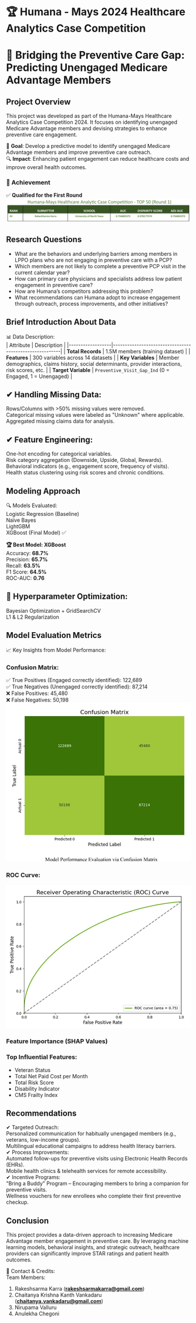 # 🏆 Humana - Mays 2024 Healthcare Analytics Case Competition
# 🏥 Bridging the Preventive Care Gap: Predicting Unengaged Medicare Advantage Members

## Project Overview
This project was developed as part of the Humana-Mays Healthcare Analytics Case Competition 2024. It focuses on identifying unengaged Medicare Advantage members and devising strategies to enhance preventive care engagement.                                                                                              

🚀 **Goal**: Develop a predictive model to identify unengaged Medicare Advantage members and improve preventive care outreach.                                  
🔍 **Impact**: Enhancing patient engagement can reduce healthcare costs and improve overall health outcomes.                                                                 

### 🎯 Achievement  
✅ **Qualified for the First Round** 
![First round qualifier](https://github.com/RakeshsarmaKarra/Humana-Mays-2024-Healthcare-Analytics-Case-Competition/blob/main/Humana%20%26%20Mays%20-%20Top%2050.jpg)

## Research Questions                                                                                                                                  
- What are the behaviors and underlying barriers among members in LPPO plans who are not engaging in preventive care with a PCP?                                     
- Which members are not likely to complete a preventive PCP visit in the current calendar year?                                                                 
- How can primary care physicians and specialists address low patient engagement in preventive care?                                                                 
- How are Humana’s competitors addressing this problem?                                                                                                                 
- What recommendations can Humana adopt to increase engagement through outreach, process improvements, and other initiatives?                                                 
  
## Brief Introduction About Data                                                                                                                                  
📊 Data Description:                                                                                                                                  
| Attribute         | Description                                            |
|------------------|--------------------------------------------------------|
| **Total Records** | 1.5M members (training dataset)                        |
| **Features**      | 300 variables across 14 datasets                       |
| **Key Variables** | Member demographics, claims history, social determinants, provider interactions, risk scores, etc. |
| **Target Variable** | `Preventive_Visit_Gap_Ind` (0 = Engaged, 1 = Unengaged) |

## ✔ Handling Missing Data:                                                                                                                                  
Rows/Columns with >50% missing values were removed.                                                                                              
Categorical missing values were labeled as "Unknown" where applicable.                                                                                    
Aggregated missing claims data for analysis.                                                                                                                                  

## ✔ Feature Engineering:                                                                                                                                  
One-hot encoding for categorical variables.                                                                                                                                  
Risk category aggregation (Downside, Upside, Global, Rewards).                                                                 
Behavioral indicators (e.g., engagement score, frequency of visits).                                                                                       
Health status clustering using risk scores and chronic conditions.                                                                                    

## Modeling Approach                                                                                                                                  
🔍 Models Evaluated:                                                                                                                                  
Logistic Regression (Baseline)                                                                                                                                  
Naïve Bayes                                                                                                                                  
LightGBM                                                                                                                                  
XGBoost (Final Model) ✅                                                                                                                                  

**🏆 Best Model: XGBoost**                                                                                                                                  
Accuracy: **68.7%**                                                                                                                                  
Precision: **65.7%**                                                                                                                                  
Recall: **63.5%**                                                                                                                                  
F1 Score: **64.5%**                                                                                                                                  
ROC-AUC: **0.76**                                                                                                                                  

## 🔧 Hyperparameter Optimization:                                                                                                                                  
Bayesian Optimization + GridSearchCV                                                                                                                                  
L1 & L2 Regularization                                                                                                                                  

## Model Evaluation Metrics                                                                                                                                  
📈 Key Insights from Model Performance:                                                                                                                                  
### Confusion Matrix:                                                                                                                                  
✅ True Positives (Engaged correctly identified): 122,689                                                                                               
✅ True Negatives (Unengaged correctly identified): 87,214                                                                                               
❌ False Positives: 45,480                                                                                                                                  
❌ False Negatives: 50,198                                                                                                                               
![Screenshot](https://github.com/RakeshsarmaKarra/Humana-Mays-2024-Healthcare-Analytics-Case-Competition/blob/main/Confusion%20Matrix.jpg)

### ROC Curve:                                                                                                                                                               
![Screenshot](https://github.com/RakeshsarmaKarra/Humana-Mays-2024-Healthcare-Analytics-Case-Competition/blob/main/ROC%20Curve.jpg)

### Feature Importance (SHAP Values)                                                                                          
### Top Influential Features:                                                                                                                                       
- Veteran Status                                                                                                                                       
- Total Net Paid Cost per Month                                                                                                                                       
- Total Risk Score                                                                                                                                       
- Disability Indicator                                                                                                                                       
- CMS Frailty Index                                                                                                                                       

## Recommendations                                                                                                                                       
✔ Targeted Outreach:                                                                                                                                       
Personalized communication for habitually unengaged members (e.g., veterans, low-income groups).                                             
Multilingual educational campaigns to address health literacy barriers.                                                                                          
✔ Process Improvements:                                                                                                                                       
Automated follow-ups for preventive visits using Electronic Health Records (EHRs).                                                                                          
Mobile health clinics & telehealth services for remote accessibility.                                                                                          
✔ Incentive Programs:                                                                                                                                       
"Bring a Buddy" Program – Encouraging members to bring a companion for preventive visits.                                                                       
Wellness vouchers for new enrollees who complete their first preventive checkup.                                                                                          
## Conclusion                                                                                                                                       
This project provides a data-driven approach to increasing Medicare Advantage member engagement in preventive care. By leveraging machine learning models, behavioral 
insights, and strategic outreach, healthcare providers can significantly improve STAR ratings and patient health outcomes.

🔗 Contact & Credits:                                                                                                                                       
Team Members: 
1. Rakeshsarma Karra (**rakeshsarmakarra@gmail.com**)
2. Chaitanya Krishna Kanth Vankadaru (**chaitanya.vankadaru@gmail.com**)
3. Nirupama Valluru
4. Anulekha Chegoni  
